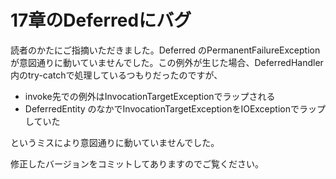 # 17章のDeferredにバグ #

読者のかたにご指摘いただきました。Deferred のPermanentFailureException が意図通りに動いていませんでした。この例外が生じた場合、DeferredHandler内のtry-catchで処理しているつもりだったのですが、

  * invoke先での例外はInvocationTargetExceptionでラップされる
  * DeferredEntity のなかでInvocationTargetExceptionをIOExceptionでラップしていた

というミスにより意図通りに動いていませんでした。

修正したバージョンをコミットしてありますのでご覧ください。